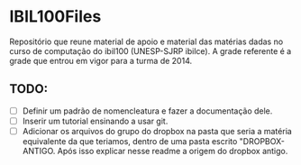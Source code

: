 # IBIL100Files
Repositório que reune material de apoio e material das matérias dadas no curso de computação do ibil100 (UNESP-SJRP ibilce). A grade referente é a grade que entrou em vigor para a turma de 2014.


## TODO:

- [ ] Definir um padrão de nomencleatura e fazer a documentação dele.
- [ ] Inserir um tutorial ensinando a usar git.
- [ ] Adicionar os arquivos do grupo do dropbox na pasta que seria a matéria equivalente da que teriamos, dentro de uma pasta escrito "DROPBOX-ANTIGO. Após isso explicar nesse readme a origem do dropbox antigo.
